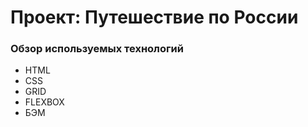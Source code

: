 # Проект: Путешествие по России

### Обзор используемых технологий
* HTML 
* CSS
* GRID
* FLEXBOX
* БЭМ


